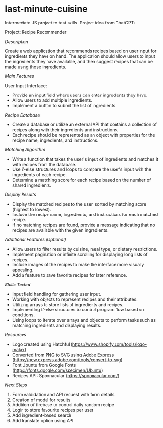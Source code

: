 # last-minute-cuisine

Intermediate JS project to test skills. Project idea from ChatGPT:

Project: Recipe Recommender

_Description_

Create a web application that recommends recipes based on user input for ingredients they have on hand. The application should allow users to input the ingredients they have available, and then suggest recipes that can be made using those ingredients.

_Main Features_

User Input Interface:

- Provide an input field where users can enter ingredients they have.
- Allow users to add multiple ingredients.
- Implement a button to submit the list of ingredients.

_Recipe Database_

- Create a database or utilize an external API that contains a collection of recipes along with their ingredients and instructions.
- Each recipe should be represented as an object with properties for the recipe name, ingredients, and instructions.

_Matching Algorithm_

- Write a function that takes the user's input of ingredients and matches it with recipes from the database.
- Use if-else structures and loops to compare the user's input with the ingredients of each recipe.
- Determine a matching score for each recipe based on the number of shared ingredients.

_Display Results_

- Display the matched recipes to the user, sorted by matching score (highest to lowest).
- Include the recipe name, ingredients, and instructions for each matched recipe.
- If no matching recipes are found, provide a message indicating that no recipes are available with the given ingredients.

_Additional Features (Optional)_

- Allow users to filter results by cuisine, meal type, or dietary restrictions.
- Implement pagination or infinite scrolling for displaying long lists of recipes.
- Include images of the recipes to make the interface more visually appealing.
- Add a feature to save favorite recipes for later reference.

_Skills Tested_

- Input field handling for gathering user input.
- Working with objects to represent recipes and their attributes.
- Utilizing arrays to store lists of ingredients and recipes.
- Implementing if-else structures to control program flow based on conditions.
- Using loops to iterate over arrays and objects to perform tasks such as matching ingredients and displaying results.

_Resources_

- Logo created using Hatchful (https://www.shopify.com/tools/logo-maker)
- Converted from PNG to SVG using Adobe Express (https://new.express.adobe.com/tools/convert-to-svg)
- Font Ubuntu from Google Fonts (https://fonts.google.com/specimen/Ubuntu)
- Recipes API: Spoonacular (https://spoonacular.com/)

_Next Steps_

1. Form valdidation and API request with form details
2. Creation of modal for results
3. Addition of firebase to control daily random recipe
4. Login to store favourite recipes per user
5. Add ingredient-based search
6. Add translate option using API
